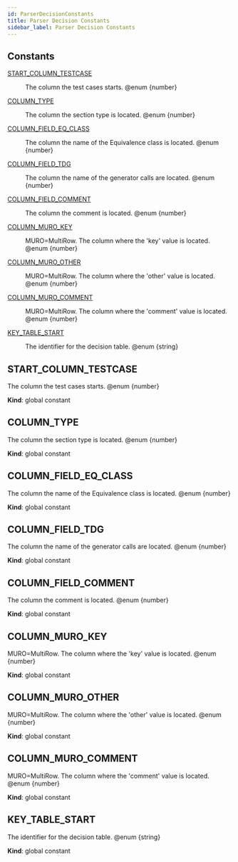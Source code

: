 ```yaml
---
id: ParserDecisionConstants
title: Parser Decision Constants
sidebar_label: Parser Decision Constants
---
```


## Constants

<dl>
<dt><a href="#START_COLUMN_TESTCASE">START_COLUMN_TESTCASE</a></dt>
<dd><p>The column the test cases starts. @enum {number}</p>
</dd>
<dt><a href="#COLUMN_TYPE">COLUMN_TYPE</a></dt>
<dd><p>The column the section type  is located. @enum {number}</p>
</dd>
<dt><a href="#COLUMN_FIELD_EQ_CLASS">COLUMN_FIELD_EQ_CLASS</a></dt>
<dd><p>The column the name of the Equivalence class is located. @enum {number}</p>
</dd>
<dt><a href="#COLUMN_FIELD_TDG">COLUMN_FIELD_TDG</a></dt>
<dd><p>The column the name of the generator calls are located. @enum {number}</p>
</dd>
<dt><a href="#COLUMN_FIELD_COMMENT">COLUMN_FIELD_COMMENT</a></dt>
<dd><p>The column the comment is located. @enum {number}</p>
</dd>
<dt><a href="#COLUMN_MURO_KEY">COLUMN_MURO_KEY</a></dt>
<dd><p>MURO=MultiRow. The column where the &#39;key&#39; value is located. @enum {number}</p>
</dd>
<dt><a href="#COLUMN_MURO_OTHER">COLUMN_MURO_OTHER</a></dt>
<dd><p>MURO=MultiRow. The column where the &#39;other&#39; value is located. @enum {number}</p>
</dd>
<dt><a href="#COLUMN_MURO_COMMENT">COLUMN_MURO_COMMENT</a></dt>
<dd><p>MURO=MultiRow. The column where the &#39;comment&#39; value is located. @enum {number}</p>
</dd>
<dt><a href="#KEY_TABLE_START">KEY_TABLE_START</a></dt>
<dd><p>The identifier for the decision table. @enum {string}</p>
</dd>
</dl>

<a name="START_COLUMN_TESTCASE"></a>

## START\_COLUMN\_TESTCASE
The column the test cases starts. @enum {number}

**Kind**: global constant  
<a name="COLUMN_TYPE"></a>

## COLUMN\_TYPE
The column the section type  is located. @enum {number}

**Kind**: global constant  
<a name="COLUMN_FIELD_EQ_CLASS"></a>

## COLUMN\_FIELD\_EQ\_CLASS
The column the name of the Equivalence class is located. @enum {number}

**Kind**: global constant  
<a name="COLUMN_FIELD_TDG"></a>

## COLUMN\_FIELD\_TDG
The column the name of the generator calls are located. @enum {number}

**Kind**: global constant  
<a name="COLUMN_FIELD_COMMENT"></a>

## COLUMN\_FIELD\_COMMENT
The column the comment is located. @enum {number}

**Kind**: global constant  
<a name="COLUMN_MURO_KEY"></a>

## COLUMN\_MURO\_KEY
MURO=MultiRow. The column where the 'key' value is located. @enum {number}

**Kind**: global constant  
<a name="COLUMN_MURO_OTHER"></a>

## COLUMN\_MURO\_OTHER
MURO=MultiRow. The column where the 'other' value is located. @enum {number}

**Kind**: global constant  
<a name="COLUMN_MURO_COMMENT"></a>

## COLUMN\_MURO\_COMMENT
MURO=MultiRow. The column where the 'comment' value is located. @enum {number}

**Kind**: global constant  
<a name="KEY_TABLE_START"></a>

## KEY\_TABLE\_START
The identifier for the decision table. @enum {string}

**Kind**: global constant  

